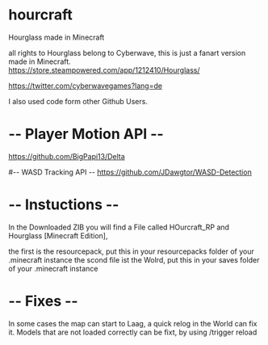 # hourcraft
Hourglass made in Minecraft
>
all rights to Hourglass belong to Cyberwave, this is just a fanart version made in Minecraft.
https://store.steampowered.com/app/1212410/Hourglass/
>
https://twitter.com/cyberwavegames?lang=de
>
>
>
I also used code form other Github Users.
>
# -- Player Motion API --
https://github.com/BigPapi13/Delta
>
#-- WASD Tracking API --
https://github.com/JDawgtor/WASD-Detection
>
>
# -- Instuctions --
In the Downloaded ZIB you will find a File called HOurcraft_RP and Hourglass [Minecraft Edition],
>
the first is the resourcepack, put this in your resourcepacks folder of your .minecraft instance
the scond file ist the Wolrd, put this in your saves folder of your .minecraft instance 
>
# -- Fixes --
In some cases the map can start to Laag, a quick relog in the World can fix it.
Models that are not loaded correctly can be fixt, by using /trigger reload
